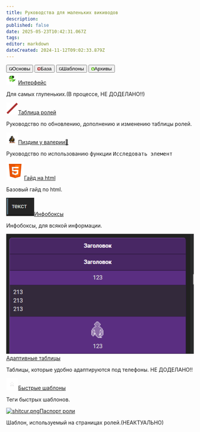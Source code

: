 ```yaml
---
title: Руководства для маленьких викиводов
description: 
published: false
date: 2025-05-23T10:42:31.067Z
tags: 
editor: markdown
dateCreated: 2024-11-12T09:02:33.879Z
---
```


<div class="maincontainer">
  <div class="buttoncontainer">
    <button id="buttonbas"><img src="/guides/passenger.png">Основы</button>
    <button id="buttonadvanced"><img src="/guides/warden's_icon.png">База</button>             <button id="buttontemplates"><img src="/guides/passenger.png">Шаблоны</button>
      <button id="buttonarchives"><img src="/guides/libranian's_icon.png">Архивы</button>
  </div>
  <div class="content-container">
    <div class="content-table" id="bas">
      <a href="/wiki-inside/wiki-interface"><img src="/guides/wiki/plushie_lizard.png" alt="interactions.png" class="zoom"/>Интерфейс</a>
      <p>Для самых глупеньких.(В процессе, НЕ ДОДЕЛАНО!!)</p>
      <a href="/wiki-inside/roles-update"><img src="/bar_jobslots.png" alt="interactions.png" class="zoom"/>Таблица ролей</a>
      <p>Руководство по обновлению, дополнению и изменению таблицы ролей.</p>
      <a href="/wiki-inside/pizdimyvalery"><img src="/guides/wiki/thiefcharacter.png" alt="interactions.png" class="zoom"/>Пиздим у валерии🍻</a>
      <p>Руководство по использованию функции <kbd>Исследовать элемент</kbd></p>
    </div>
    <div class="content-table" id="advanced">
      <a href="/wiki-inside/design-guide"><img src="/icons8-html-48.png" alt="shitcur.png" class="zoom"/>Гайд на html</a>
      <p>Базовый гайд по html.</p>
    </div>
    <div class="content-table" id="templates">
      <a href="/memberspages/Gavrik/InfoBoxes"><img src="/guides/screenshot_94.png" alt="shitcur.png" class="zoom"/>Инфобоксы</a>
      <p>Инфобоксы, для всякой информации.</p>
      <a href="/memberspages/Gavrik/tables"><img src="/guides/screenshot_35.png" alt="shitcur.png" class="zoom"/>Адаптивные таблицы</a>
      <p>Таблицы, которые удобно адаптируются под телефоны.  НЕ ДОДЕЛАНО!!</p>
      <a href="/wiki-inside/tags"><img src="/guides/wiki/icon_pentagramm.png" alt="shitcur.png" class="zoom"/>Быстрые шаблоны</a>
      <p>Теги быстрых шаблонов.</p>
    </div>
    <div class="content-table" id="archives">
      <a href="/wiki-inside/templates/role-passport"><img src="https://wiki.ss14.su/main_page_icons/roles_icon.png" alt="shitcur.png" class="zoom"/>Паспорт роли</a>
      <p>Шаблон, используемый на страницах ролей.(НЕАКТУАЛЬНО)</p>
    </div>
   </div>
  </div>
</div>